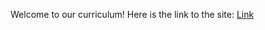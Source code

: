Welcome to our curriculum!
Here is the link to the site: <a href="https://djblackberry64.github.io/Lempire-curriculum/">Link</a>
